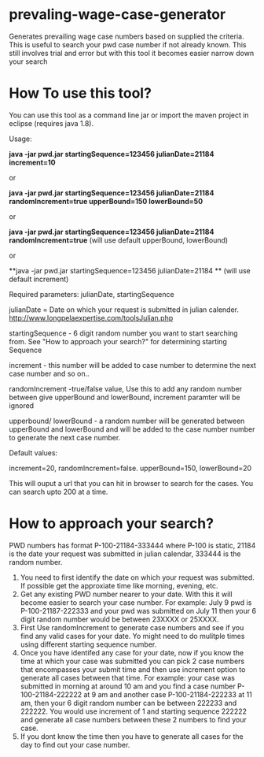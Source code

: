 # prevaling-wage-case-generator
Generates prevailing wage case numbers based on supplied the criteria. This is useful to search your pwd case number if not already known. This still involves trial and error but with this tool it becomes easier narrow down your search

# How To use this tool?
You can use this tool as a command line jar or  import the maven project in eclipse (requires java 1.8).

Usage: 

**java -jar pwd.jar startingSequence=123456 julianDate=21184 increment=10**

or

**java -jar pwd.jar startingSequence=123456 julianDate=21184 randomIncrement=true upperBound=150 lowerBound=50**

or

**java -jar pwd.jar startingSequence=123456 julianDate=21184  randomIncrement=true** (will use default upperBound, lowerBound)

or

**java -jar pwd.jar startingSequence=123456 julianDate=21184 ** (will use default increment)

Required parameters:  julianDate, startingSequence

julianDate =  Date on which your request is submitted in julian calender.  http://www.longpelaexpertise.com/toolsJulian.php

startingSequence -  6 digit random number you want to start searching from. See "How to approach your search?" for determining starting Sequence

increment -  this number will be added to case number to determine the next case number and so on..

randomIncrement -true/false value,   Use this to add any random number between give upperBound and lowerBound, increment paramter will be ignored

upperbound/ lowerBound -  a random number will be generated between upperBound and lowerBound and will be added to the case number number to generate the next case number.


Default values:

  increment=20,
  randomIncrement=false.
  upperBound=150,
  lowerBound=20
  
  This will ouput a url that you can hit in browser to search for the cases. You can search upto 200 at a time.
  
  # How to approach your search?
  
  PWD numbers has format P-100-21184-333444 where P-100 is static,  21184 is the date your request was submitted in julian calendar, 333444 is the random number.
  1. You need to first identify the date on which your request was submitted. If possible get the approxiate time like morning, evening, etc.
  2. Get any existing PWD number nearer to your date. With this it will become easier to search your case number. For example: July 9 pwd is P-100-21187-222333 and your pwd was submitted on July 11 then your 6 digit random number would be between 23XXXX or 25XXXX.  
  3. First Use randomIncrement to generate case numbers and see if you find any valid cases for your date. Yo might need to do mulitple times using different starting sequence number.
  4. Once you have identifed any case for your date, now if you know the time at which your case was submitted you can pick 2 case numbers that encompasses your submit time and then use increment option to generate all cases between that time. For example:  your case was submitted in morning at around 10 am and you find a case number P-100-21184-222222 at 9 am and another case P-100-21184-222233 at 11 am, then your 6 digit random number can be between 222233 and 222222. You would use increment of 1 and starting sequence 222222 and generate all case numbers between these 2 numbers to find your case.
  5. If you dont know the time then you have to generate all cases for the day to find out your case number.
  
  
